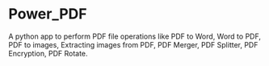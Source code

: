 # Power_PDF
A python app to perform  PDF file operations like PDF to Word,  Word to PDF, PDF to images, Extracting images from PDF, PDF Merger, PDF Splitter, PDF Encryption,  PDF Rotate.
